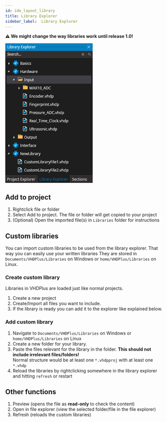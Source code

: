 ```yaml
---
id: ide_layout_library
title: Library Explorer
sidebar_label:  Library Explorer
---
```


**&#x26A0; We might change the way libraries work until release 1.0!**

<img style="margin: 0" src="assets/ide/Libraries.PNG">

## Add to project
1. Rightclick file or folder
2. Select Add to project. The file or folder will get copied to your project
3. (Optional) Open the imported file(s) in `Libraries` folder for instructions

## Custom libraries
You can import custom libraries to be used from the library explorer.
That way you can easily use your written libraries
They are stored in `Documents/VHDPlus/Libraries` on Windows or `home/VHDPlus/Libraries` on Linux.

### Create custom library
Libraries in VHDPlus are loaded just like normal projects.
1. Create a new project
2. Create/Import all files you want to include.
3. If the library is ready you can add it to the explorer like explained below.

### Add custom library

1. Navigate to `Documents/VHDPlus/Libraries` on Windows or `home/VHDPlus/Libraries` on Linux
2. Create a new folder for your library. 
3. Paste the files relevant for the library in the folder. **This should not include irrelevant files/folders!** 
   <br>Normal structure would be at least one `*.vhdpproj` with at least one `*.vhdp`
4. Reload the libraries by rightclicking somewhere in the library explorer and hitting `refresh` or restart

## Other functions
1. Preview (opens the file as **read-only** to check the content)
2. Open in file explorer (view the selected folder/file in the file explorer)
3. Refresh (reloads the custom libraries)